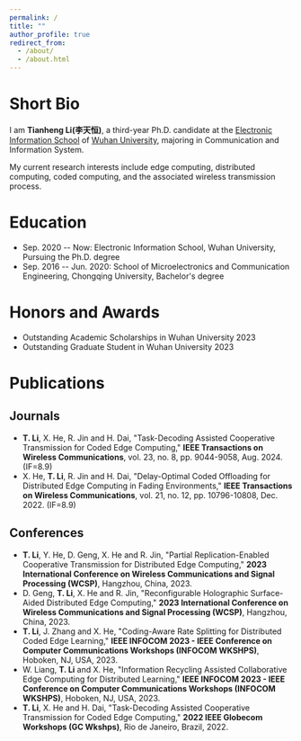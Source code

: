 ```yaml
---
permalink: /
title: ""
author_profile: true
redirect_from: 
  - /about/
  - /about.html
---
```

# Short Bio
I am **Tianheng Li(李天恒)**, a third-year Ph.D. candidate at the [Electronic Information School](http://eis.whu.edu.cn/index.shtml) of [Wuhan University](https://www.whu.edu.cn/), majoring in Communication and Information System.

My current research interests include edge computing, distributed computing, coded computing, and the associated wireless transmission process.


# Education 
- Sep. 2020 -- Now:        Electronic Information School, Wuhan University, Pursuing the Ph.D. degree
- Sep. 2016 -- Jun. 2020:  School of Microelectronics and Communication Engineering, Chongqing University, Bachelor's degree

# Honors and Awards
- Outstanding Academic Scholarships in Wuhan University 2023
- Outstanding Graduate Student in Wuhan University 2023




# Publications
## Journals
- **T. Li**, X. He, R. Jin and H. Dai, "Task-Decoding Assisted Cooperative Transmission for Coded Edge Computing," **IEEE Transactions on Wireless Communications**, vol. 23, no. 8, pp. 9044-9058, Aug. 2024. (IF=8.9)
- X. He, **T. Li**, R. Jin and H. Dai, "Delay-Optimal Coded Offloading for Distributed Edge Computing in Fading Environments," **IEEE Transactions on Wireless Communications**, vol. 21, no. 12, pp. 10796-10808, Dec. 2022. (IF=8.9)

## Conferences
- **T. Li**, Y. He, D. Geng, X. He and R. Jin, "Partial Replication-Enabled Cooperative Transmission for Distributed Edge Computing," **2023 International Conference on Wireless Communications and Signal Processing (WCSP)**, Hangzhou, China, 2023.
- D. Geng, **T. Li**, X. He and R. Jin, "Reconfigurable Holographic Surface-Aided Distributed Edge Computing," **2023 International Conference on Wireless Communications and Signal Processing (WCSP)**, Hangzhou, China, 2023.
- **T. Li**, J. Zhang and X. He, "Coding-Aware Rate Splitting for Distributed Coded Edge Learning," **IEEE INFOCOM 2023 - IEEE Conference on Computer Communications Workshops (INFOCOM WKSHPS)**, Hoboken, NJ, USA, 2023.
- W. Liang, **T. Li** and X. He, "Information Recycling Assisted Collaborative Edge Computing for Distributed Learning," **IEEE INFOCOM 2023 - IEEE Conference on Computer Communications Workshops (INFOCOM WKSHPS)**, Hoboken, NJ, USA, 2023.
- **T. Li**, X. He and H. Dai, "Task-Decoding Assisted Cooperative Transmission for Coded Edge Computing," **2022 IEEE Globecom Workshops (GC Wkshps)**, Rio de Janeiro, Brazil, 2022.











